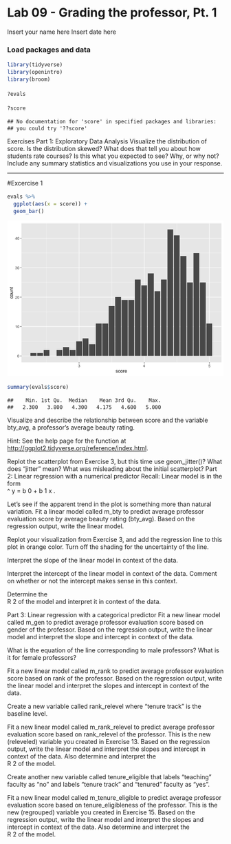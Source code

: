 Lab 09 - Grading the professor, Pt. 1
================
Insert your name here
Insert date here

### Load packages and data

``` r
library(tidyverse) 
library(openintro)
library(broom)

?evals

?score
```

    ## No documentation for 'score' in specified packages and libraries:
    ## you could try '??score'

Exercises Part 1: Exploratory Data Analysis Visualize the distribution
of score. Is the distribution skewed? What does that tell you about how
students rate courses? Is this what you expected to see? Why, or why
not? Include any summary statistics and visualizations you use in your
response.

------------------------------------------------------------------------

\#Excercise 1

``` r
evals %>% 
  ggplot(aes(x = score)) +
  geom_bar()
```

![](lab-09_files/figure-gfm/Data-1.png)<!-- -->

``` r
summary(evals$score)
```

    ##    Min. 1st Qu.  Median    Mean 3rd Qu.    Max. 
    ##   2.300   3.800   4.300   4.175   4.600   5.000

Visualize and describe the relationship between score and the variable
bty_avg, a professor’s average beauty rating.

Hint: See the help page for the function at
<http://ggplot2.tidyverse.org/reference/index.html>.

Replot the scatterplot from Exercise 3, but this time use geom_jitter()?
What does “jitter” mean? What was misleading about the initial
scatterplot? Part 2: Linear regression with a numerical predictor
Recall: Linear model is in the form  
^ y = b 0 + b 1 x .

Let’s see if the apparent trend in the plot is something more than
natural variation. Fit a linear model called m_bty to predict average
professor evaluation score by average beauty rating (bty_avg). Based on
the regression output, write the linear model.

Replot your visualization from Exercise 3, and add the regression line
to this plot in orange color. Turn off the shading for the uncertainty
of the line.

Interpret the slope of the linear model in context of the data.

Interpret the intercept of the linear model in context of the data.
Comment on whether or not the intercept makes sense in this context.

Determine the  
R 2 of the model and interpret it in context of the data.

Part 3: Linear regression with a categorical predictor Fit a new linear
model called m_gen to predict average professor evaluation score based
on gender of the professor. Based on the regression output, write the
linear model and interpret the slope and intercept in context of the
data.

What is the equation of the line corresponding to male professors? What
is it for female professors?

Fit a new linear model called m_rank to predict average professor
evaluation score based on rank of the professor. Based on the regression
output, write the linear model and interpret the slopes and intercept in
context of the data.

Create a new variable called rank_relevel where “tenure track” is the
baseline level.

Fit a new linear model called m_rank_relevel to predict average
professor evaluation score based on rank_relevel of the professor. This
is the new (releveled) variable you created in Exercise 13. Based on the
regression output, write the linear model and interpret the slopes and
intercept in context of the data. Also determine and interpret the  
R 2 of the model.

Create another new variable called tenure_eligible that labels
“teaching” faculty as “no” and labels “tenure track” and “tenured”
faculty as “yes”.

Fit a new linear model called m_tenure_eligible to predict average
professor evaluation score based on tenure_eligibleness of the
professor. This is the new (regrouped) variable you created in Exercise
15. Based on the regression output, write the linear model and interpret
the slopes and intercept in context of the data. Also determine and
interpret the  
R 2 of the model.
